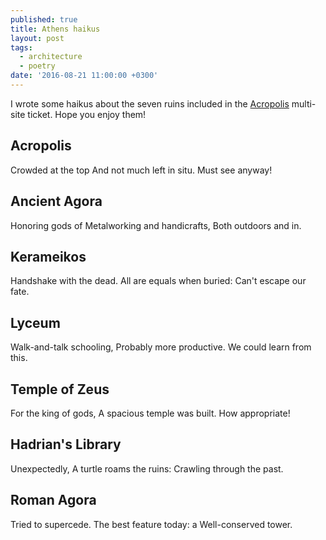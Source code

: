 ```yaml
---
published: true
title: Athens haikus
layout: post
tags:
  - architecture
  - poetry
date: '2016-08-21 11:00:00 +0300'
---
```

I wrote some haikus about the seven ruins included in the [Acropolis](/athens-day-1) multi-site ticket. Hope you enjoy them!

<!--more-->

## Acropolis

Crowded at the top
And not much left in situ.
Must see anyway!

## Ancient Agora

Honoring gods of
Metalworking and handicrafts,
Both outdoors and in.

## Kerameikos

Handshake with the dead.
All are equals when buried:
Can't escape our fate.

## Lyceum

Walk-and-talk schooling,
Probably more productive.
We could learn from this.

## Temple of Zeus

For the king of gods,
A spacious temple was built.
How appropriate!

## Hadrian's Library

Unexpectedly,
A turtle roams the ruins:
Crawling through the past.

## Roman Agora

Tried to supercede.
The best feature today: a
Well-conserved tower.
